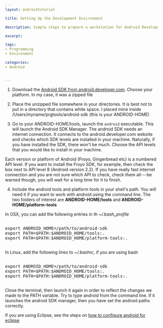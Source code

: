 ```yaml
---
layout: androidtutorial

title: Setting Up the Development Environment

description: Simple steps to prepare a workstation for Android Development

excerpt:

tags:
- Programming
- Environment 

categories:
- Android


---
```




1. Download the [Android SDK from android.developer.com]( http://developer.android.com/sdk/index.html ). Choose your platform. In my case, it was a zipped file

2. Place the unzipped file somewhere in your directories. It is best not to put in a directory that contains white space. I placed mine inside /Users/myname/prgtools/android-sdk (this is your ANDROID-HOME)

3. Go to your ANDROID-HOME/tools, launch the  <code class="codeblock">android</code> executable. This will launch the Android SDK Manager. The android SDK needs an internet connection. It connects to the android.developer.com website and checks which SDK levels are installed in your machine. Naturally, if you have installed the SDK, there won't be much. Choose the API levels that you would like to install in your machine.

Each version or platform of Android (Froyo, Gingerbread etc) is a numbered API level. If you want to install the Froyo SDK, for example, then check the box next to API level 8 (Android version 2.2). If you have really fast internet connection and you are not sure which API to check, check them all---be warned though, you will wait for a long time for it to finish.

4. Include the android tools and platform tools in your shell's path. You will need it if you want to work with android using the command line. The two folders of interest are **ANDROID-HOME/tools** and **ANDROID-HOME/platform-tools**

In OSX, you can add the following entries in th *~/.bash_profile*

<pre class='codeblock'>

export ANDROID_HOME=/path/to/android-sdk
export PATH=$PATH:$ANDROID_HOME/tools:.
export PATH=$PATH:$ANDROID_HOME/platform-tools:.
  
</pre>


In Linux, add the following lines to *~/.bashrc*, if you are using bash

<pre class='codeblock'>

export ANDROID_HOME=/path/to/android-sdk
export PATH=$PATH:$ANDROID_HOME/tools:.
export PATH=$PATH:$ANDROID_HOME/platform-tools:.

</pre>



Close the terminal, then launch it again in order to reflect the changes we made to the PATH variable. Try to type <span  class="boxed">android</span> from the command line. If it launches the android SDK manager, then you have set the android paths correctly.

If you are using Eclipse, see the steps on [how to configure android for eclipse](/android-install-eclipse-plugin/)


